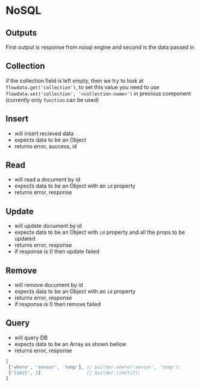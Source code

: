 # NoSQL

## Outputs
First output is response from nosql engine and second is the data passed in

## Collection
if the collection field is left empty, then we try to look at `flowdata.get('collection')`, to set this value you need to use `flowdata.set('collection', '<collection-name>')` in previous component (currently only `function` can be used)

## Insert
- will insert recieved data
- expects data to be an Object
- returns error, success, id

## Read
- will read a document by id
- expects data to be an Object with an `id` property
- returns error, response

## Update
- will update document by id
- expects data to be an Object with `id` property and all the props to be updated
- returns error, response 
- if response is 0 then update failed 

## Remove
- will remove document by id
- expects data to be an Object with an `id` property
- returns error, response 
- if response is 0 then remove failed


## Query
- will query DB
- expects data to be an Array as shown bellow
- returns error, response

```javascript
[
 ['where', 'sensor', 'temp'], // builder.where('sensor', 'temp');
 ['limit', 2]                 // builder.limit(2);
]
```
